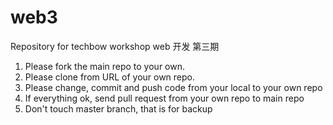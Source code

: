 # web3
Repository for techbow workshop web 开发 第三期

1. Please fork the main repo to your own.
2. Please clone from URL of your own repo.
3. Please change, commit and push code from your local to your own repo
4. If everything ok, send pull request from your own repo to main repo
5. Don't touch master branch, that is for backup



